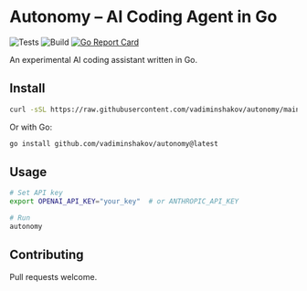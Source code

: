 # Autonomy – AI Coding Agent in Go

![Tests](https://github.com/vadiminshakov/autonomy/actions/workflows/test.yml/badge.svg)
![Build](https://github.com/vadiminshakov/autonomy/actions/workflows/release.yml/badge.svg)
[![Go Report Card](https://goreportcard.com/badge/github.com/vadiminshakov/autonomy)](https://goreportcard.com/report/github.com/vadiminshakov/autonomy)

An experimental AI coding assistant written in Go.

## Install

```bash
curl -sSL https://raw.githubusercontent.com/vadiminshakov/autonomy/main/install.sh | sudo bash
```

Or with Go:

```bash
go install github.com/vadiminshakov/autonomy@latest
```

## Usage

```bash
# Set API key
export OPENAI_API_KEY="your_key"  # or ANTHROPIC_API_KEY

# Run
autonomy
```

## Contributing

Pull requests welcome.

